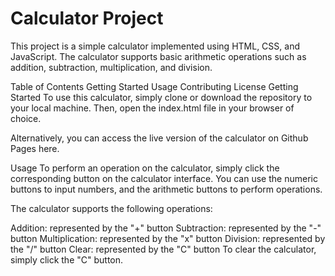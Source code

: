 # Calculator Project
This project is a simple calculator implemented using HTML, CSS, and JavaScript. The calculator supports basic arithmetic operations such as addition, subtraction, multiplication, and division.

Table of Contents
Getting Started
Usage
Contributing
License
Getting Started
To use this calculator, simply clone or download the repository to your local machine. Then, open the index.html file in your browser of choice.

Alternatively, you can access the live version of the calculator on Github Pages here.

Usage
To perform an operation on the calculator, simply click the corresponding button on the calculator interface. You can use the numeric buttons to input numbers, and the arithmetic buttons to perform operations.

The calculator supports the following operations:

Addition: represented by the "+" button
Subtraction: represented by the "-" button
Multiplication: represented by the "x" button
Division: represented by the "/" button
Clear: represented by the "C" button
To clear the calculator, simply click the "C" button.


